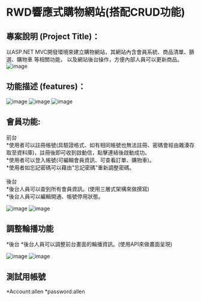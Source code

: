 # RWD響應式購物網站(搭配CRUD功能)

## 專案說明 (Project Title)：
以ASP.NET MVC開發環境來建立購物網站，其網站內含會員系統、商品清單、篩選、購物車 等相關功能，
以及網站後台操作，方便內部人員可以更新商品。
![image](https://imgur.com/2mBTJmk.jpg)

## 功能描述 (features)：
  
![image](https://imgur.com/mIYiLl9.jpg)
![image](https://imgur.com/qfZ5uv5.jpg)
![image](https://imgur.com/6qo4N2V.jpg)

## 會員功能:
前台
<br />
*使用者可以註冊帳號(具驗證格式、如有相同帳號也無法註冊、密碼會經由雜湊存取至資料庫)，註冊後即可收到啟動信，點擊連結後啟動成功。
<br />
*使用者可以登入帳號(可編輯會員資訊、可查看訂單、購物車)。
<br />
*使用者如忘記密碼可以藉由"忘記密碼"重新調整密碼。
<br />
<br />
後台
<br />
*後台人員可以查到所有會員資訊。(使用三層式架構來做撰寫)
<br />
*後台人員可以編輯開通、帳號停用狀態。

![image](https://imgur.com/n34uyQt.jpg)
![image](https://imgur.com/8T8a5Ix.jpg)

## 調整輪播功能
*後台
*後台人員可以調整前台畫面的輪播資訊。(使用API來做畫面呈現)

![image](https://imgur.com/al0RQOI.jpg)
![image](https://imgur.com/NGmxRkc.jpg)


## 測試用帳號
*Account:allen
*password:allen
